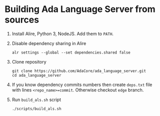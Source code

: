 # Building Ada Language Server from sources

1. Install Alire, Python 3, NodeJS. Add them to `PATH`.

2. Disable dependency sharing in Alire

       alr settings --global --set dependencies.shared false

3. Clone repository

       git clone https://github.com/AdaCore/ada_language_server.git
       cd ada_language_server

4. If you know dependency commits numbers then create `deps.txt` file
   with lines `<repo_name>=commit`. Otherwise checkout `edge` branch.

5. Run `build_als.sh` script

       ./scripts/build_als.sh
